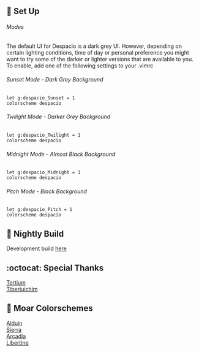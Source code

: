 :space_invader: Set Up
------

###### Modes 
The default UI for Despacio is a dark grey UI. However, depending on certain lighting conditions, time of day or personal preference you might want to try some of the darker or lighter versions that are available to you. To enable, add one of the following settings to your .vimrc 

###### Sunset Mode - Dark Grey Background
```VimL
let g:despacio_Sunset = 1
colorscheme despacio 
```

###### Twilight Mode - Darker Grey Background
```VimL
let g:despacio_Twilight = 1
colorscheme despacio 
```

###### Midnight Mode - Almost Black Background
```VimL
let g:despacio_Midnight = 1
colorscheme despacio 
```

###### Pitch Mode - Black Background
```VimL
let g:despacio_Pitch = 1
colorscheme despacio 
```

:crescent_moon: Nightly Build
----------------------------
Development build [here](https://github.com/AlessandroYorba/Despacio/tree/nightly)

:octocat: Special Thanks
-----------------
[Tertium](https://github.com/tertium)<br>
[Tiberiuichim](https://github.com/tiberiuichim)<br>

:octopus: Moar Colorschemes
-------
[Alduin](https://github.com/AlessandroYorba/Alduin)<br>
[Sierra](https://github.com/AlessandroYorba/Sierra)<br>
[Arcadia](https://github.com/AlessandroYorba/Arcadia)<br>
[Libertine](https://github.com/AlessandroYorba/Libertine)<br>
